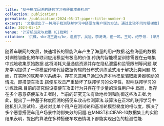 ```yaml
---
title: "基于梯度回溯的联邦学习搭便车攻击检测"
collection: publications
permalink: /publication/2024-05-17-paper-title-number-3
excerpt: '文章提出了一种用于检测联邦学习中搭便车客户端的方法，通过比较不同时期梯度更新的相似性来检测攻击者.'
date: 2024-05-17
venue: '计算机研究与发展（EI检索）'
citation: '洪榛，<b>冯王磊</b>，温震宇，吴迪，李涛涛，伍一鸣，王聪，纪守领. (录用). &quot;基于梯度回溯的联邦学习搭便车攻击检测.&quot; <i>计算机研究与发展</i>.'
---
```


随着车联网的发展，快速增长的智能汽车产生了海量的用户数据.这些海量的数据对训练智能化的车联网应用模型有极高的价值.传统的智能模型训练需要在云端集中式地收集原始数据.这将消耗大量通信资源并存在隐私泄露和监管限制等问题.联邦学习提供了一种模型传输代替数据传输的分布式训练范式用于解决此类问题.然而，在实际的联邦学习系统中，存在恶意用户通过伪造本地模型骗取服务器奖励的情况，即搭便车攻击.搭便车攻击严重破坏了联邦学习的公平性，影响联邦学习的训练效果.目前的研究假设搭便车攻击行为只存在于少量的理性用户中.然而，当存在多个恶意搭便车攻击者时，当前的研究无法有效地检测和防御这些攻击者.为此，提出了一种基于梯度回溯的搭便车攻击检测算法.该算法在正常的联邦学习中随机引入测试轮，通过对比单个用户在测试轮和基准轮模型梯度的相似度，解决了多个恶意搭便车用户场景中防御失效的问题.在MNIST和CIFAR-10数据集上的实验结果表明，提出的算法在多种搭便车攻击情境下都能实现出色的检测性能.
